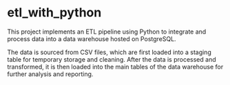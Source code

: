 # etl_with_python
 
This project implements an ETL pipeline using Python to integrate and process data into a data warehouse hosted on PostgreSQL. 

The data is sourced from CSV files, which are first loaded into a staging table for temporary storage and cleaning. After the data is processed and transformed, it is then loaded into the main tables of the data warehouse for further analysis and reporting.